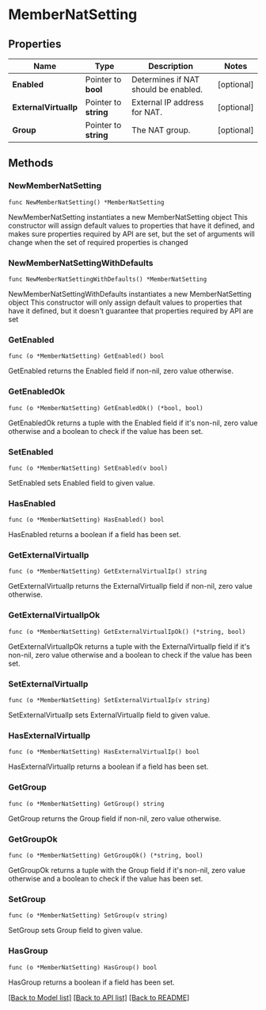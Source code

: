 # MemberNatSetting

## Properties

Name | Type | Description | Notes
------------ | ------------- | ------------- | -------------
**Enabled** | Pointer to **bool** | Determines if NAT should be enabled. | [optional] 
**ExternalVirtualIp** | Pointer to **string** | External IP address for NAT. | [optional] 
**Group** | Pointer to **string** | The NAT group. | [optional] 

## Methods

### NewMemberNatSetting

`func NewMemberNatSetting() *MemberNatSetting`

NewMemberNatSetting instantiates a new MemberNatSetting object
This constructor will assign default values to properties that have it defined,
and makes sure properties required by API are set, but the set of arguments
will change when the set of required properties is changed

### NewMemberNatSettingWithDefaults

`func NewMemberNatSettingWithDefaults() *MemberNatSetting`

NewMemberNatSettingWithDefaults instantiates a new MemberNatSetting object
This constructor will only assign default values to properties that have it defined,
but it doesn't guarantee that properties required by API are set

### GetEnabled

`func (o *MemberNatSetting) GetEnabled() bool`

GetEnabled returns the Enabled field if non-nil, zero value otherwise.

### GetEnabledOk

`func (o *MemberNatSetting) GetEnabledOk() (*bool, bool)`

GetEnabledOk returns a tuple with the Enabled field if it's non-nil, zero value otherwise
and a boolean to check if the value has been set.

### SetEnabled

`func (o *MemberNatSetting) SetEnabled(v bool)`

SetEnabled sets Enabled field to given value.

### HasEnabled

`func (o *MemberNatSetting) HasEnabled() bool`

HasEnabled returns a boolean if a field has been set.

### GetExternalVirtualIp

`func (o *MemberNatSetting) GetExternalVirtualIp() string`

GetExternalVirtualIp returns the ExternalVirtualIp field if non-nil, zero value otherwise.

### GetExternalVirtualIpOk

`func (o *MemberNatSetting) GetExternalVirtualIpOk() (*string, bool)`

GetExternalVirtualIpOk returns a tuple with the ExternalVirtualIp field if it's non-nil, zero value otherwise
and a boolean to check if the value has been set.

### SetExternalVirtualIp

`func (o *MemberNatSetting) SetExternalVirtualIp(v string)`

SetExternalVirtualIp sets ExternalVirtualIp field to given value.

### HasExternalVirtualIp

`func (o *MemberNatSetting) HasExternalVirtualIp() bool`

HasExternalVirtualIp returns a boolean if a field has been set.

### GetGroup

`func (o *MemberNatSetting) GetGroup() string`

GetGroup returns the Group field if non-nil, zero value otherwise.

### GetGroupOk

`func (o *MemberNatSetting) GetGroupOk() (*string, bool)`

GetGroupOk returns a tuple with the Group field if it's non-nil, zero value otherwise
and a boolean to check if the value has been set.

### SetGroup

`func (o *MemberNatSetting) SetGroup(v string)`

SetGroup sets Group field to given value.

### HasGroup

`func (o *MemberNatSetting) HasGroup() bool`

HasGroup returns a boolean if a field has been set.


[[Back to Model list]](../README.md#documentation-for-models) [[Back to API list]](../README.md#documentation-for-api-endpoints) [[Back to README]](../README.md)


